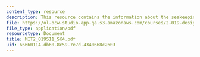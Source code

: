 ```yaml
---
content_type: resource
description: This resource contains the information about the seakeeping (IV).
file: https://ol-ocw-studio-app-qa.s3.amazonaws.com/courses/2-019-design-of-ocean-systems-spring-2011/66660114db608c597e7d4340668c2603_MIT2_019S11_SK4.pdf
file_type: application/pdf
resourcetype: Document
title: MIT2_019S11_SK4.pdf
uid: 66660114-db60-8c59-7e7d-4340668c2603
---
```

